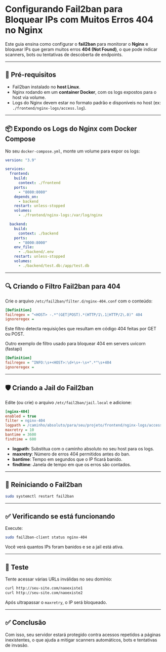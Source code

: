 
# Configurando Fail2ban para Bloquear IPs com Muitos Erros 404 no Nginx

Este guia ensina como configurar o **fail2ban** para monitorar o **Nginx** e bloquear IPs que geram muitos erros **404 (Not Found)**, o que pode indicar scanners, bots ou tentativas de descoberta de endpoints.

---

## 🧱 Pré-requisitos

- Fail2ban instalado no **host Linux**.
- Nginx rodando em um **container Docker**, com os logs expostos para o host via volume.
- Logs do Nginx devem estar no formato padrão e disponíveis no host (ex: `./frontend/nginx-logs/access.log`).

---

## 📦 Expondo os Logs do Nginx com Docker Compose

No seu `docker-compose.yml`, monte um volume para expor os logs:

```yaml
version: "3.9"

services:
  frontend:
    build:
      context: ./frontend
    ports:
      - "8080:8080"
    depends_on:
      - backend
    restart: unless-stopped
    volumes:
      - ./frontend/nginx-logs:/var/log/nginx

  backend:
    build:
      context: ./backend
    ports:
      - "8000:8000"
    env_file:
      - ./backend/.env
    restart: unless-stopped
    volumes:
      - ./backend/test.db:/app/test.db
```

---

## 🔍 Criando o Filtro Fail2ban para 404

Crie o arquivo `/etc/fail2ban/filter.d/nginx-404.conf` com o conteúdo:

```ini
[Definition]
failregex = ^<HOST> -.*"(GET|POST).*(HTTP/1\.1|HTTP/2\.0)" 404
ignoreregex =
```

Este filtro detecta requisições que resultam em código 404 feitas por GET ou POST.

Outro exemplo de filtro usado para bloquear 404 em servers uvicorn (fastapi)
```ini
[Definition]
failregex = ^INFO:\s+<HOST>:\d+\s+-\s+".*"\s+404
ignoreregex =
```
---

## 🛡️ Criando a Jail do Fail2ban

Edite (ou crie) o arquivo `/etc/fail2ban/jail.local` e adicione:

```ini
[nginx-404]
enabled = true
filter = nginx-404
logpath = /caminho/absoluto/para/seu/projeto/frontend/nginx-logs/access.log
maxretry = 10
bantime = 3600
findtime = 600
```

- **logpath**: Substitua com o caminho absoluto no seu host para os logs.
- **maxretry**: Número de erros 404 permitidos antes do ban.
- **bantime**: Tempo em segundos que o IP ficará banido.
- **findtime**: Janela de tempo em que os erros são contados.

---

## 🔁 Reiniciando o Fail2ban

```bash
sudo systemctl restart fail2ban
```

---

## ✅ Verificando se está funcionando

Execute:

```bash
sudo fail2ban-client status nginx-404
```

Você verá quantos IPs foram banidos e se a jail está ativa.

---

## 🧪 Teste

Tente acessar várias URLs inválidas no seu domínio:

```bash
curl http://seu-site.com/naoexiste1
curl http://seu-site.com/naoexiste2
```

Após ultrapassar o `maxretry`, o IP será bloqueado.

---

## ✅ Conclusão

Com isso, seu servidor estará protegido contra acessos repetidos a páginas inexistentes, o que ajuda a mitigar scanners automáticos, bots e tentativas de invasão.
